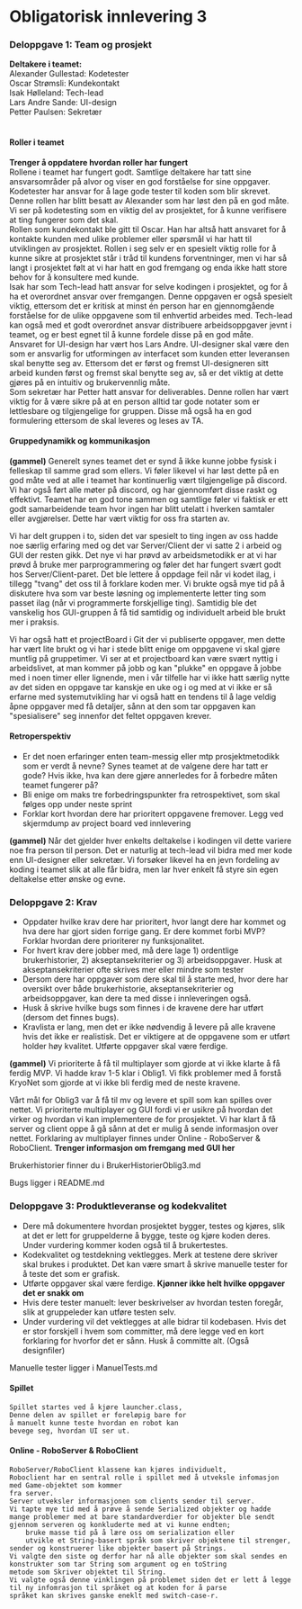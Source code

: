 # Obligatorisk innlevering 3

### Deloppgave 1: Team og prosjekt

__Deltakere i teamet:__  
Alexander Gullestad: Kodetester  
Oscar Strømsli: Kundekontakt    
Isak Hølleland: Tech-lead   
Lars Andre Sande: UI-design     
Petter Paulsen: Sekretær
<br>
<br>
#### Roller i teamet

__Trenger å oppdatere hvordan roller har fungert__  
Rollene i teamet har fungert godt. Samtlige deltakere har tatt sine ansvarsområder
på alvor og viser en god forståelse for sine oppgaver. <br> Kodetester har ansvar for å lage gode tester til koden som blir skrevet. Denne rollen har blitt besatt av Alexander som har løst den på en god måte. 
Vi ser på kodetesting som en viktig del av 
prosjektet, for å kunne verifisere at ting fungerer som det skal. <br> Rollen som kundekontakt ble gitt til Oscar. Han har altså
hatt ansvaret for å kontakte kunden med ulike problemer eller spørsmål vi har hatt til utviklingen av prosjektet. Rollen i seg selv
er en spesielt viktig rolle for å kunne sikre at prosjektet står i tråd til kundens forventninger, men vi har så langt i prosjektet følt at vi har hatt
en god fremgang og enda ikke hatt store behov for å konsultere med kunde. <br> 
Isak har som Tech-lead hatt ansvar for selve kodingen i prosjektet, og for å ha et overordnet ansvar over fremgangen. Denne oppgaven er også spesielt viktig, ettersom
det er kritisk at minst én person har en gjennomgående forståelse for de ulike oppgavene som til enhvertid arbeides med. Tech-lead kan også med et godt overordnet ansvar
distribuere arbeidsoppgaver jevnt i teamet, og er best egnet til å kunne fordele disse på en god måte. <br>
Ansvaret for UI-design har vært hos Lars Andre. UI-designer skal være den som er ansvarlig for utformingen av interfacet som kunden etter leveransen skal benytte seg av. Ettersom
det er først og fremst UI-designeren sitt arbeid kunden først og fremst skal benytte seg av, så er det viktig at dette gjøres på en intuitiv og brukervennlig måte. <br>
Som sekretær har Petter hatt ansvar for deliverables. Denne rollen har vært viktig for å være sikre på at en person alltid tar gode notater som er lettlesbare og tilgjengelige for gruppen. Disse må også ha en god formulering ettersom de skal leveres og leses av TA.

#### Gruppedynamikk og kommunikasjon

__(gammel)__ Generelt synes teamet det er synd å ikke kunne jobbe fysisk i felleskap til samme grad som ellers. Vi føler likevel vi har løst dette på en god måte ved at alle i teamet har kontinuerlig
vært tilgjengelige på discord. Vi har også ført alle møter på discord, og har gjennomført disse raskt og effektivt. Teamet har en god tone sammen og samtlige føler vi faktisk er ett godt samarbeidende team hvor ingen har blitt utelatt
i hverken samtaler eller avgjørelser. Dette har vært viktig for oss fra starten av.

Vi har delt gruppen i to, siden det var spesielt to ting ingen av oss hadde noe særlig erfaring med og det var Server/Client der vi satte 2 i arbeid og GUI der resten gikk. 
Det nye vi har prøvd av arbeidsmetodikk er at vi har prøvd å bruke mer parprogrammering og føler det har fungert svært godt hos Server/Client-paret.
Det ble lettere å oppdage feil når vi kodet ilag, i tillegg "tvang" det oss til å forklare koden mer. Vi brukte også mye tid på å diskutere hva som var beste
løsning og implementerte letter ting som passet ilag (når vi programmerte forskjellige ting).
Samtidig ble det vanskelig hos GUI-gruppen å få tid samtidig og individuelt arbeid ble brukt mer i praksis.


Vi har også hatt et projectBoard i Git der vi publiserte oppgaver, men dette har vært lite brukt og vi har i stede blitt enige om oppgavene vi skal gjøre muntlig på
gruppetimer. Vi ser at et projectboard kan være svært nyttig i arbeidslivet, at man kommer på jobb og kan "plukke" en oppgave å jobbe med i noen timer eller lignende,
men i vår tilfelle har vi ikke hatt særlig nytte av det siden en oppgave tar kanskje en uke og i og med at vi ikke er så erfarne med systemutvikling har vi også hatt en
tendens til å lage veldig åpne oppgaver med få detaljer, sånn at den som tar oppgaven kan "spesialisere" seg innenfor det feltet oppgaven krever.

#### Retroperspektiv
- Er det noen erfaringer enten team-messig eller mtp prosjektmetodikk som er verdt å nevne? Synes
teamet at de valgene dere har tatt er gode? Hvis ikke, hva kan dere gjøre annerledes for å forbedre
måten teamet fungerer på?
- Bli enige om maks tre forbedringspunkter fra retrospektivet, som skal følges opp under neste sprint
- Forklar kort hvordan dere har prioritert oppgavene fremover. Legg ved skjermdump av project board
ved innlevering

__(gammel)__ Når det gjelder hver enkelts deltakelse i kodingen vil dette variere noe fra person til person. Det er naturlig at tech-lead vil bidra med mer kode enn UI-designer eller sekretær. Vi forsøker likevel ha en jevn fordeling av koding i teamet
slik at alle får bidra, men lar hver enkelt få styre sin egen deltakelse etter ønske og evne. 

### Deloppgave 2: Krav
- Oppdater hvilke krav dere har prioritert, hvor langt dere har kommet og hva dere har gjort siden forrige gang. Er dere kommet forbi MVP? Forklar hvordan dere prioriterer ny funksjonalitet.
- For hvert krav dere jobber med, må dere lage 1) ordentlige brukerhistorier, 2) akseptansekriterier og 3) arbeidsoppgaver. Husk at akseptansekriterier ofte skrives mer eller mindre som tester
- Dersom dere har oppgaver som dere skal til å starte med, hvor dere har oversikt over både brukerhistorie, akseptansekriterier og arbeidsoppgaver, kan dere ta med disse i innleveringen også.
- Husk å skrive hvilke bugs som finnes i de kravene dere har utført (dersom det finnes bugs).
- Kravlista er lang, men det er ikke nødvendig å levere på alle kravene hvis det ikke er realistisk. Det er viktigere at de oppgavene som er utført holder høy kvalitet. Utførte oppgaver skal være ferdige.

__(gammel)__ Vi prioriterte å få til multiplayer som gjorde at vi ikke klarte å få ferdig MVP. Vi hadde krav 1-5 klar i Oblig1. Vi fikk problemer med å forstå KryoNet som gjorde at vi ikke bli ferdig med de neste kravene. 

Vårt mål for Oblig3 var å få til mv og levere et spill som kan spilles over nettet. Vi prioriterte multiplayer og GUI fordi vi er usikre på hvordan det virker og hvordan vi kan implementere de for prosjektet. Vi har klart å få   
server og client oppe å gå sånn at det er mulig å sende informasjon over nettet. Forklaring av multiplayer finnes under Online - RoboServer & RoboClient. __Trenger informasjon om fremgang med GUI her__ 

Brukerhistorier finner du i BrukerHistorierOblig3.md

Bugs ligger i README.md

### Deloppgave 3: Produktleveranse og kodekvalitet
- Dere må dokumentere hvordan prosjektet bygger, testes og kjøres, slik at det er lett for gruppelderne å bygge, teste og kjøre koden deres. Under vurdering kommer koden også til å brukertestes.
- Kodekvalitet og testdekning vektlegges. Merk at testene dere skriver skal brukes i produktet. Det kan være smart å skrive manuelle tester for å teste det som er grafisk.
- Utførte oppgaver skal være ferdige. __Kjønner ikke helt hvilke oppgaver det er snakk om__
- Hvis dere tester manuelt: lever beskrivelser av hvordan testen foregår, slik at gruppeleder kan utføre testen selv.
- Under vurdering vil det vektlegges at alle bidrar til kodebasen. Hvis det er stor forskjell i hvem som committer, må dere legge ved en kort forklaring for hvorfor det er sånn. Husk å committe alt. (Også designfiler)

Manuelle tester ligger i ManuelTests.md
#### Spillet
    Spillet startes ved å kjøre launcher.class,
    Denne delen av spillet er foreløpig bare for
    å manuelt kunne teste hvordan en robot kan
    bevege seg, hvordan UI ser ut.

#### Online - RoboServer & RoboClient
    RoboServer/RoboClient klassene kan kjøres individuelt,
    Roboclient har en sentral rolle i spillet med å utveksle infomasjon med Game-objektet som kommer
    fra server.
    Server utveksler informasjonen som clients sender til server.
    Vi tapte mye tid med å prøve å sende Serialized objekter og hadde mange problemer med at bare standardverdier for objekter ble sendt
    gjennom serveren og konkluderte med at vi kunne endten;
        bruke masse tid på å lære oss om serialization eller 
        utvikle et String-basert språk som skriver objektene til strenger, sender og konstruerer like objekter basert på Strings.
    Vi valgte den siste og derfor har nå alle objekter som skal sendes en konstrukter som tar String som argument og en toString
    metode som Skriver objektet til String.
    Vi valgte også denne vinklingen på problemet siden det er lett å legge til ny infomrasjon til språket og at koden for å parse
    språket kan skrives ganske eneklt med switch-case-r.
